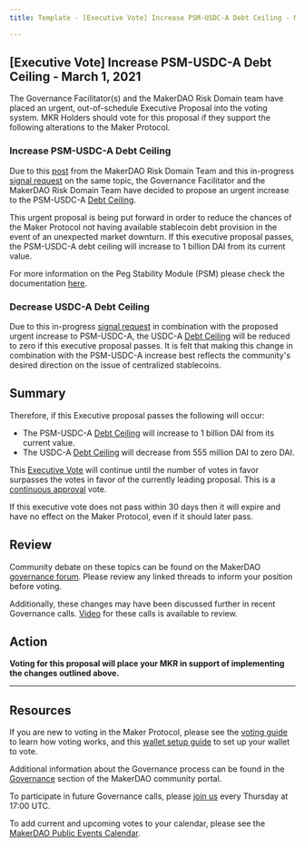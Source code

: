 ```yaml
---
title: Template - [Executive Vote] Increase PSM-USDC-A Debt Ceiling - March 1, 2021

---
```

## [Executive Vote] Increase PSM-USDC-A Debt Ceiling - March 1, 2021

The Governance Facilitator(s) and the MakerDAO Risk Domain team have placed an urgent, out-of-schedule Executive Proposal into the voting system. MKR Holders should vote for this proposal if they support the following alterations to the Maker Protocol.

### Increase PSM-USDC-A Debt Ceiling

Due to this [post](https://forum.makerdao.com/t/urgent-executive-psm-usdc-a-usdc-a-dc-changes-1st-march-2021/6794) from the MakerDAO Risk Domain Team and this in-progress [signal request](https://forum.makerdao.com/t/signal-request-increase-psm-dc-and-set-debt-ceiling-for-usdc-a-b-to-0/6692) on the same topic, the Governance Facilitator and the MakerDAO Risk Domain Team have decided to propose an urgent increase to the PSM-USDC-A [Debt Ceiling](https://community-development.makerdao.com/en/learn/governance/param-debt-ceiling). 

This urgent proposal is being put forward in order to reduce the chances of the Maker Protocol not having available stablecoin debt provision in the event of an unexpected market downturn. If this executive proposal passes, the PSM-USDC-A debt ceiling will increase to 1 billion DAI from its current value.

For more information on the Peg Stability Module (PSM) please check the documentation [here](https://community-development.makerdao.com/en/learn/governance/module-psm).

### Decrease USDC-A Debt Ceiling

Due to this in-progress [signal request](https://forum.makerdao.com/t/signal-request-increase-psm-dc-and-set-debt-ceiling-for-usdc-a-b-to-0/6692) in combination with the proposed urgent increase to PSM-USDC-A, the USDC-A [Debt Ceiling](https://community-development.makerdao.com/en/learn/governance/param-debt-ceiling) will be reduced to zero if this executive proposal passes. It is felt that making this change in combination with the PSM-USDC-A increase best reflects the community's desired direction on the issue of centralized stablecoins.

## Summary

Therefore, if this Executive proposal passes the following will occur:
- The PSM-USDC-A [Debt Ceiling](https://community-development.makerdao.com/en/learn/governance/param-debt-ceiling) will increase to 1 billion DAI from its current value.
- The USDC-A [Debt Ceiling](https://community-development.makerdao.com/en/learn/governance/param-debt-ceiling) will decrease from 555 million DAI to zero DAI.

This [Executive Vote](https://community-development.makerdao.com/en/learn/governance/on-chain-gov) will continue until the number of votes in favor surpasses the votes in favor of the currently leading proposal. This is a [continuous approval](https://community-development.makerdao.com/en/learn/governance/how-voting-works) vote. 

If this executive vote does not pass within 30 days then it will expire and have no effect on the Maker Protocol, even if it should later pass.

## Review

Community debate on these topics can be found on the MakerDAO [governance forum](https://forum.makerdao.com/). Please review any linked threads to inform your position before voting.

Additionally, these changes may have been discussed further in recent Governance calls. [Video](https://www.youtube.com/playlist?list=PLLzkWCj8ywWNq5-90-Id6VPSsrk4OWVan) for these calls is available to review.

## Action

**Voting for this proposal will place your MKR in support of implementing the changes outlined above.**

---

## Resources

If you are new to voting in the Maker Protocol, please see the [voting guide](https://community-development.makerdao.com/en/learn/governance/how-voting-works/) to learn how voting works, and this [wallet setup guide](https://community-development.makerdao.com/en/learn/governance/voting-setup/) to set up your wallet to vote.

Additional information about the Governance process can be found in the [Governance](https://community-development.makerdao.com/en/learn/governance) section of the MakerDAO community portal.

To participate in future Governance calls, please [join us](https://github.com/makerdao/community/tree/master/governance/governance-and-risk-meetings) every Thursday at 17:00 UTC.

To add current and upcoming votes to your calendar, please see the [MakerDAO Public Events Calendar](https://calendar.google.com/calendar/embed?src=makerdao.com_3efhm2ghipksegl009ktniomdk%40group.calendar.google.com&ctz=UTC&mode=week&showCalendars=0&showPrint=0).
